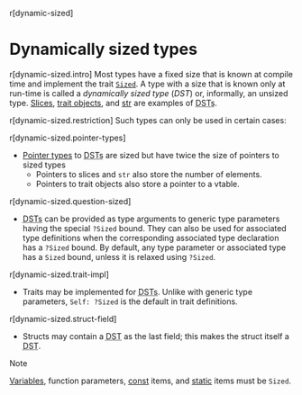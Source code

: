 r[dynamic-sized]
# Dynamically sized types

r[dynamic-sized.intro]
Most types have a fixed size that is known at compile time and implement the trait [`Sized`][sized]. A type with a size that is known only at run-time is called a _dynamically sized type_ (_DST_) or, informally, an unsized type.  [Slices], [trait objects], and [str] are examples of <abbr title="dynamically sized types">DSTs</abbr>.

r[dynamic-sized.restriction]
Such types can only be used in certain cases:

r[dynamic-sized.pointer-types]
* [Pointer types] to <abbr title="dynamically sized types">DSTs</abbr> are
  sized but have twice the size of pointers to sized types
    * Pointers to slices and `str` also store the number of elements.
    * Pointers to trait objects also store a pointer to a vtable.

r[dynamic-sized.question-sized]
* <abbr title="dynamically sized types">DSTs</abbr> can be provided as
  type arguments to generic type parameters having the special `?Sized` bound.
  They can also be used for associated type definitions when the corresponding associated type declaration has a `?Sized` bound.
  By default, any type parameter or associated type has a `Sized` bound, unless it is relaxed using `?Sized`.

r[dynamic-sized.trait-impl]
* Traits may be implemented for <abbr title="dynamically sized
  types">DSTs</abbr>.
  Unlike with generic type parameters, `Self: ?Sized` is the default in trait definitions.

r[dynamic-sized.struct-field]
* Structs may contain a <abbr title="dynamically sized type">DST</abbr> as the
  last field; this makes the struct itself a
  <abbr title="dynamically sized type">DST</abbr>.

> [!NOTE]
> [Variables], function parameters, [const] items, and [static] items must be `Sized`.

[sized]: special-types-and-traits.md#sized
[Slices]: types/slice.md
[str]: types/textual.md
[trait objects]: types/trait-object.md
[Pointer types]: types/pointer.md
[Variables]: variables.md
[const]: items/constant-items.md
[static]: items/static-items.md
